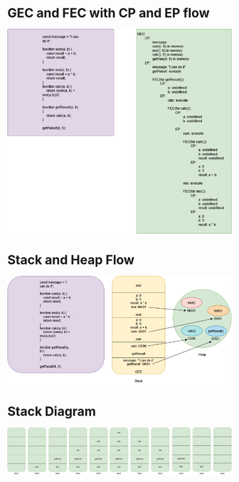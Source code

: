 # GEC and FEC with CP and EP flow

![alt text](<Exicution Context.drawio(1).png>)

# Stack and Heap Flow

![alt text](<Stack & Heap Flow.drawio(3).png>)

# Stack Diagram

![alt text](Stack.drawio(4).png)